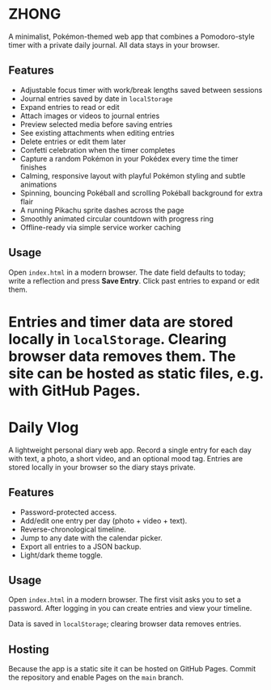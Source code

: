 # ZHONG

A minimalist, Pokémon-themed web app that combines a Pomodoro-style timer with a private daily journal. All data stays in your browser.

## Features

- Adjustable focus timer with work/break lengths saved between sessions
- Journal entries saved by date in `localStorage`
- Expand entries to read or edit
- Attach images or videos to journal entries
- Preview selected media before saving entries
- See existing attachments when editing entries
- Delete entries or edit them later
- Confetti celebration when the timer completes
- Capture a random Pokémon in your Pokédex every time the timer finishes
- Calming, responsive layout with playful Pokémon styling and subtle animations
- Spinning, bouncing Pokéball and scrolling Pokéball background for extra flair
- A running Pikachu sprite dashes across the page
- Smoothly animated circular countdown with progress ring
- Offline-ready via simple service worker caching

## Usage

Open `index.html` in a modern browser. The date field defaults to today; write a reflection and press **Save Entry**. Click past entries to expand or edit them.

Entries and timer data are stored locally in `localStorage`. Clearing browser data removes them. The site can be hosted as static files, e.g. with GitHub Pages.
=======
# Daily Vlog

A lightweight personal diary web app. Record a single entry for each day with text, a photo, a short video, and an optional mood tag. Entries are stored locally in your browser so the diary stays private.

## Features
- Password-protected access.
- Add/edit one entry per day (photo + video + text).
- Reverse-chronological timeline.
- Jump to any date with the calendar picker.
- Export all entries to a JSON backup.
- Light/dark theme toggle.

## Usage
Open `index.html` in a modern browser. The first visit asks you to set a password. After logging in you can create entries and view your timeline.

Data is saved in `localStorage`; clearing browser data removes entries.

## Hosting
Because the app is a static site it can be hosted on GitHub Pages. Commit the repository and enable Pages on the `main` branch.
